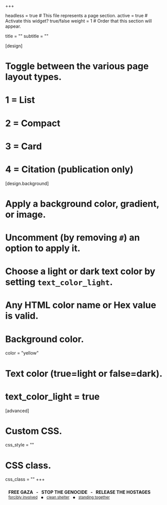 +++

headless = true  # This file represents a page section.
active = true  # Activate this widget? true/false
weight = 1  # Order that this section will appear.
  
title = ""
subtitle = ""

[design]
  # Toggle between the various page layout types.
  #   1 = List
  #   2 = Compact
  #   3 = Card
  #   4 = Citation (publication only)


[design.background]
  # Apply a background color, gradient, or image.
  #   Uncomment (by removing `#`) an option to apply it.
  #   Choose a light or dark text color by setting `text_color_light`.
  #   Any HTML color name or Hex value is valid.
  
  # Background color.
  color = "yellow"

  # Text color (true=light or false=dark).
  # text_color_light = true  
  
[advanced]
 # Custom CSS. 
 css_style = ""
 
 # CSS class.
 css_class = ""
+++

<div style="text-align: left; padding: 10px; font-weight: bold;">
  FREE GAZA &nbsp;&nbsp;-&nbsp;&nbsp; STOP THE GENOCIDE &nbsp;&nbsp;-&nbsp;&nbsp; RELEASE THE HOSTAGES
  <br>
  <span style="font-weight: normal; font-size: 0.85em;">
    <a href="https://www.thedailyfile.org/forcibly-involved" target="_blank">forcibly involved</a>
    <span style="display: inline-block; width: 6px; height: 6px; background-color: black; border-radius: 50%; margin: 0 8px; vertical-align: middle;"></span>
    <a href="https://www.cleanshelter.org/" target="_blank">clean shelter</a>
    <span style="display: inline-block; width: 6px; height: 6px; background-color: black; border-radius: 50%; margin: 0 8px; vertical-align: middle;"></span>
    <a href="https://www.standing-together.org/en" target="_blank">standing together</a>
  </span>
</div>



